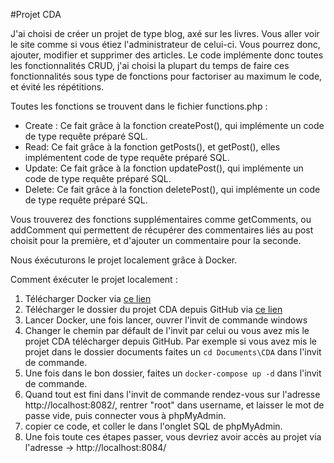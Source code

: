 #Projet CDA

J'ai choisi de créer un projet de type blog, axé sur les livres. Vous aller voir le site comme si vous étiez l'administrateur de celui-ci. Vous pourrez donc, ajouter, modifier et supprimer des articles.
Le code implémente donc toutes les fonctionnalités CRUD, j'ai choisi la plupart du temps de faire ces fonctionnalités sous type de fonctions pour factoriser au maximum le code, et évité les répétitions.

Toutes les fonctions se trouvent dans le fichier functions.php :

- Create : Ce fait grâce à la fonction createPost(), qui implémente un code de type requête préparé SQL.
- Read: Ce fait grâce à la fonction getPosts(), et getPost(), elles implémentent code de type requête préparé SQL.
- Update: Ce fait grâce à la fonction updatePost(), qui implémente un code de type requête préparé SQL.
- Delete: Ce fait grâce à la fonction deletePost(), qui implémente un code de type requête préparé SQL.

Vous trouverez des fonctions supplémentaires comme getComments, ou addComment qui permettent de récupérer des commentaires liés au post choisit pour la première, et d'ajouter un commentaire pour la seconde.

Nous éxécuturons le projet localement grâce à Docker.

Comment éxécuter le projet localement :

  1. Télécharger Docker via [ce lien](https://www.docker.com/get-started/)
  2. Télécharger le dossier du projet CDA depuis GitHub via [ce lien](https://github.com/Zaroewn/CDA.git)
  3. Lancer Docker, une fois lancer, ouvrer l'invit de commande windows
  4. Changer le chemin par défault de l'invit par celui ou vous avez mis le projet CDA télécharger depuis GitHub. Par exemple si vous avez mis le projet dans le dossier documents faites un `cd Documents\CDA` dans l'invit de commande.
  5. Une fois dans le bon dossier, faites un `docker-compose up -d` dans l'invit de commande.
  6. Quand tout est fini dans l'invit de commande rendez-vous sur l'adresse http://localhost:8082/, rentrer "root" dans username, et laisser le mot de passe vide, puis connecter vous à phpMyAdmin.
  7. copier ce code, et coller le dans l'onglet SQL de phpMyAdmin.
 8. Une fois toute ces étapes passer, vous devriez avoir accès au projet via l'adresse -> http://localhost:8084/

